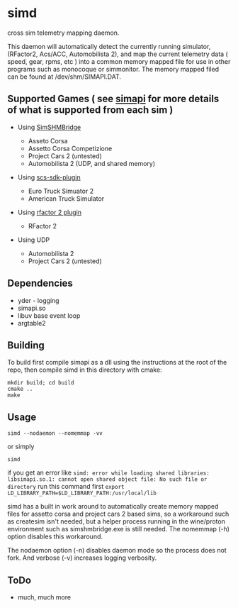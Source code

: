 # simd

cross sim telemetry mapping daemon.

This daemon will automatically detect the currently running simulator, (RFactor2, Acs/ACC, Automobilista 2), and map the current telemetry
data ( speed, gear, rpms, etc ) into a common memory mapped file for use in other programs such as monocoque or simmonitor. The memory
mapped filed can be found at /dev/shm/SIMAPI.DAT.

## Supported Games ( see [simapi](https://github.com/spacefreak18/simapi) for more details of what is supported from each sim )
  - Using [SimSHMBridge](https://github.com/spacefreak18/simshmbridge)
    - Asseto Corsa
    - Assetto Corsa Competizione
    - Project Cars 2 (untested)
    - Automobilista 2 (UDP, and shared memory)

  - Using [scs-sdk-plugin](https://github.com/jackz314/scs-sdk-plugin/releases)
    - Euro Truck Simuator 2
    - American Truck Simulator

  - Using [rfactor 2 plugin](https://github.com/schlegp/rF2SharedMemoryMapPlugin_Wine)
    - RFactor 2

  - Using UDP
    - Automobilista 2
    - Project Cars 2 (untested)

## Dependencies
- yder - logging
- simapi.so
- libuv base event loop
- argtable2

## Building

To build first compile simapi as a dll using the instructions at the root of the repo, then compile simd in this directory with cmake:
```
mkdir build; cd build
cmake ..
make
```

## Usage
```
simd --nodaemon --nomemmap -vv
```
or simply
```
simd
```
if you get an error like ``` simd: error while loading shared libraries: libsimapi.so.1: cannot open shared object file: No such file or directory ```
run this command first ``` export LD_LIBRARY_PATH=$LD_LIBRARY_PATH:/usr/local/lib ```

simd has a built in work around to automatically create memory mapped files for assetto corsa and project cars 2 based sims, so a workaround
such as createsim isn't needed, but a helper process running in the wine/proton environment such as simshmbridge.exe is still needed. The
nomemmap (-h) option disables this workaround.

The nodaemon option (-n) disables daemon mode so the process does not fork. And verbose (-v) increases logging verbosity.


## ToDo
 - much, much more

